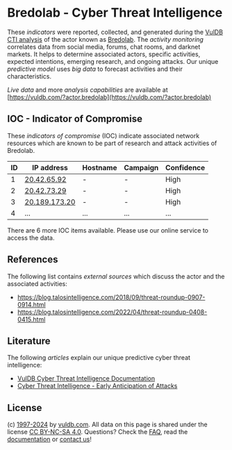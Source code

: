 # Bredolab - Cyber Threat Intelligence

These _indicators_ were reported, collected, and generated during the [VulDB CTI analysis](https://vuldb.com/?kb.cti) of the actor known as [Bredolab](https://vuldb.com/?actor.bredolab). The _activity monitoring_ correlates data from social media, forums, chat rooms, and darknet markets. It helps to determine associated actors, specific activities, expected intentions, emerging research, and ongoing attacks. Our unique _predictive model_ uses _big data_ to forecast activities and their characteristics.

_Live data_ and more _analysis capabilities_ are available at [https://vuldb.com/?actor.bredolab](https://vuldb.com/?actor.bredolab)

## IOC - Indicator of Compromise

These _indicators of compromise_ (IOC) indicate associated network resources which are known to be part of research and attack activities of Bredolab.

ID | IP address | Hostname | Campaign | Confidence
-- | ---------- | -------- | -------- | ----------
1 | [20.42.65.92](https://vuldb.com/?ip.20.42.65.92) | - | - | High
2 | [20.42.73.29](https://vuldb.com/?ip.20.42.73.29) | - | - | High
3 | [20.189.173.20](https://vuldb.com/?ip.20.189.173.20) | - | - | High
4 | ... | ... | ... | ...

There are 6 more IOC items available. Please use our online service to access the data.

## References

The following list contains _external sources_ which discuss the actor and the associated activities:

* https://blog.talosintelligence.com/2018/09/threat-roundup-0907-0914.html
* https://blog.talosintelligence.com/2022/04/threat-roundup-0408-0415.html

## Literature

The following _articles_ explain our unique predictive cyber threat intelligence:

* [VulDB Cyber Threat Intelligence Documentation](https://vuldb.com/?kb.cti)
* [Cyber Threat Intelligence - Early Anticipation of Attacks](https://www.scip.ch/en/?labs.20201022)

## License

(c) [1997-2024](https://vuldb.com/?kb.changelog) by [vuldb.com](https://vuldb.com/?kb.about). All data on this page is shared under the license [CC BY-NC-SA 4.0](https://creativecommons.org/licenses/by-nc-sa/4.0/). Questions? Check the [FAQ](https://vuldb.com/?kb.faq), read the [documentation](https://vuldb.com/?kb) or [contact us](https://vuldb.com/?contact)!
